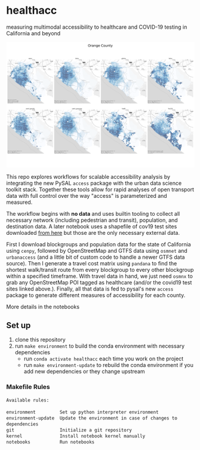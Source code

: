 # healthacc

measuring multimodal accessibility to healthcare and COVID-19 testing in California and beyond

![](figures/counties/06059.png)

This repo explores workflows for scalable accessibility analysis by integrating the new PySAL
`access` package with the urban data science toolkit stack. Together these tools allow for rapid
analyses of open transport data with full control over the way "access" is parameterized and
measured.


The workflow begins with **no data** and uses builtin tooling to collect all necessary network
(including pedestrian and transit), population, and destination data. A later notebook uses a
shapefile of cov19 test sites downloaded
[from here](https://www.giscorps.org/covid-19-testing-site-locator/) but those are the only
necessary external data.


First I download blockgroups and population data for the state of California using `cenpy`, followed
by OpenStreetMap and GTFS data using `osmnet` and `urbanaccess` (and a little bit of custom code to
handle a newer GTFS data source). Then I generate a travel cost matrix using `pandana` to find the
shortest walk/transit route from every blockgroup to every other blockgroup within a specified
timeframe. With travel data in hand, we just need `osmnx` to grab any OpenStreetMap POI tagged as
healthcare (and/or the covid19 test sites linked above.). Finally, all that data is fed to pysal's
new `access` package to generate different measures of accessibility for each county.

More details in the notebooks


## Set up

1. clone this repository
2. run `make environment` to build the conda environment with necessary dependencies
   - run `conda activate healthacc` each time you work on the project
   - run `make environment-update` to rebuild the conda environment if you add new dependencies or they change upstream

### Makefile Rules

``` text
Available rules:

environment         Set up python interpreter environment
environment-update  Update the environment in case of changes to dependencies
git                 Initialize a git repository
kernel              Install notebook kernel manually
notebooks           Run notebooks
```
